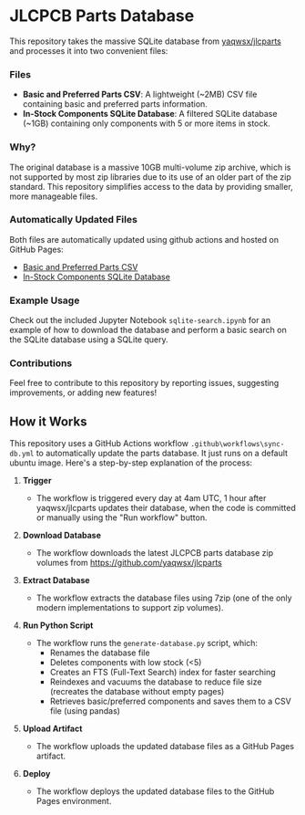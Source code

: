 # JLCPCB Parts Database

This repository takes the massive SQLite database from [yaqwsx/jlcparts](https://github.com/yaqwsx/jlcparts) and processes it into two convenient files:

### Files

* **Basic and Preferred Parts CSV**: A lightweight (~2MB) CSV file containing basic and preferred parts information.
* **In-Stock Components SQLite Database**: A filtered SQLite database (~1GB) containing only components with 5 or more items in stock.

### Why?

The original database is a massive 10GB multi-volume zip archive, which is not supported by most zip libraries due to its use of an older part of the zip standard. This repository simplifies access to the data by providing smaller, more manageable files.

### Automatically Updated Files

Both files are automatically updated using github actions and hosted on GitHub Pages:

* [Basic and Preferred Parts CSV](https://cdfer.github.io/jlcpcb-parts-database/jlcpcb-components-basic-preferred.csv)
* [In-Stock Components SQLite Database](https://cdfer.github.io/jlcpcb-parts-database/jlcpcb-components.sqlite3)

### Example Usage

Check out the included Jupyter Notebook `sqlite-search.ipynb` for an example of how to download the database and perform a basic search on the SQLite database using a SQLite query.

### Contributions

Feel free to contribute to this repository by reporting issues, suggesting improvements, or adding new features!

## How it Works

This repository uses a GitHub Actions workflow `.github\workflows\sync-db.yml` to automatically update the parts database. It just runs on a default ubuntu image. Here's a step-by-step explanation of the process:

1. **Trigger**
	* The workflow is triggered every day at 4am UTC, 1 hour after yaqwsx/jlcparts updates their database, when the code is committed or manually using the "Run workflow" button.

2. **Download Database**
	* The workflow downloads the latest JLCPCB parts database zip volumes from https://github.com/yaqwsx/jlcparts

3. **Extract Database**
	* The workflow extracts the database files using 7zip (one of the only modern implementations to support zip volumes).

4. **Run Python Script**
	* The workflow runs the `generate-database.py` script, which:
		- Renames the database file
		- Deletes components with low stock (<5)
		- Creates an FTS (Full-Text Search) index for faster searching
		- Reindexes and vacuums the database to reduce file size (recreates the database without empty pages)
		- Retrieves basic/preferred components and saves them to a CSV file (using pandas)

5. **Upload Artifact**
	* The workflow uploads the updated database files as a GitHub Pages artifact.

6. **Deploy**
	* The workflow deploys the updated database files to the GitHub Pages environment.
